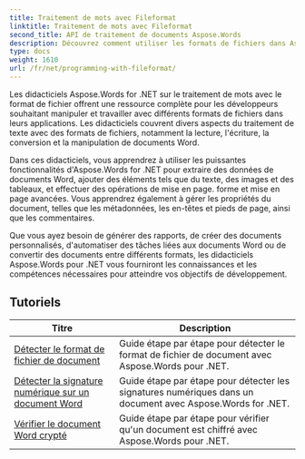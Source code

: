 ```yaml
---
title: Traitement de mots avec Fileformat
linktitle: Traitement de mots avec Fileformat
second_title: API de traitement de documents Aspose.Words
description: Découvrez comment utiliser les formats de fichiers dans Aspose.Words pour .NET. Les didacticiels vous guident à travers les différentes fonctionnalités telles que la détection du format de fichier, la conversion entre formats.
type: docs
weight: 1610
url: /fr/net/programming-with-fileformat/
---
```

Les didacticiels Aspose.Words for .NET sur le traitement de mots avec le format de fichier offrent une ressource complète pour les développeurs souhaitant manipuler et travailler avec différents formats de fichiers dans leurs applications. Les didacticiels couvrent divers aspects du traitement de texte avec des formats de fichiers, notamment la lecture, l'écriture, la conversion et la manipulation de documents Word.

Dans ces didacticiels, vous apprendrez à utiliser les puissantes fonctionnalités d'Aspose.Words for .NET pour extraire des données de documents Word, ajouter des éléments tels que du texte, des images et des tableaux, et effectuer des opérations de mise en page. forme et mise en page avancées. Vous apprendrez également à gérer les propriétés du document, telles que les métadonnées, les en-têtes et pieds de page, ainsi que les commentaires.

Que vous ayez besoin de générer des rapports, de créer des documents personnalisés, d'automatiser des tâches liées aux documents Word ou de convertir des documents entre différents formats, les didacticiels Aspose.Words pour .NET vous fourniront les connaissances et les compétences nécessaires pour atteindre vos objectifs de développement.

 ## Tutoriels
| Titre | Description |
| --- | --- |
| [Détecter le format de fichier de document](./detect-file-format/) | Guide étape par étape pour détecter le format de fichier de document avec Aspose.Words pour .NET. |
| [Détecter la signature numérique sur un document Word](./detect-document-signatures/) | Guide étape par étape pour détecter les signatures numériques dans un document avec Aspose.Words for .NET. |
| [Vérifier le document Word crypté](./verify-encrypted-document/) | Guide étape par étape pour vérifier qu'un document est chiffré avec Aspose.Words pour .NET. |